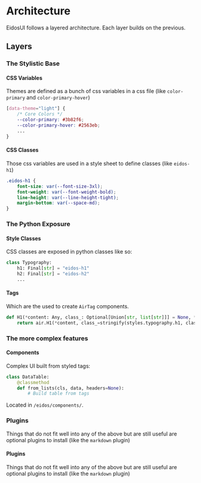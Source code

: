 # Architecture

EidosUI follows a layered architecture. Each layer builds on the previous.

## Layers


### The Stylistic Base

#### CSS Variables

Themes are defined as a bunch of css variables in a css file (like `color-primary` and `color-primary-hover`)

```css
[data-theme="light"] {
    /* Core Colors */
    --color-primary: #3b82f6;
    --color-primary-hover: #2563eb;
    ...
}
```

#### CSS Classes

Those css variables are used in a style sheet to define classes (like `eidos-h1`)

```css
.eidos-h1 {
    font-size: var(--font-size-3xl);
    font-weight: var(--font-weight-bold);
    line-height: var(--line-height-tight);
    margin-bottom: var(--space-md);
}
```

### The Python Exposure

#### Style Classes

CSS classes are exposed in python classes like so:

```python
class Typography:
    h1: Final[str] = "eidos-h1"
    h2: Final[str] = "eidos-h2"
    ...
```

#### Tags

Which are the used to create `AirTag` components.

```python
def H1(*content: Any, class_: Optional[Union[str, list[str]]] = None, **kwargs: Any) -> air.Tag:
    return air.H1(*content, class_=stringify(styles.typography.h1, class_), **kwargs)
```

### The more complex features

#### Components

Complex UI built from styled tags:

```python
class DataTable:
    @classmethod
    def from_lists(cls, data, headers=None):
        # Build table from tags
```

Located in `/eidos/components/`.

### Plugins

Things that do not fit well into any of the above but are still useful are optional plugins to install (like the `markdown` plugin)


#### Plugins

Things that do not fit well into any of the above but are still useful are optional plugins to install (like the `markdown` plugin)